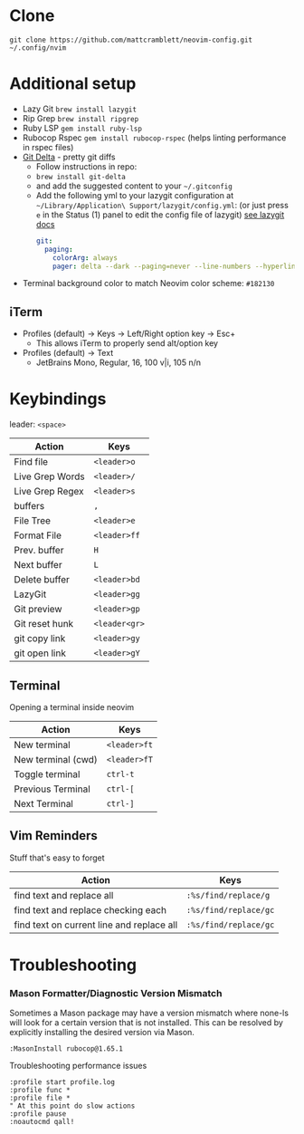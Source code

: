 # Clone

```
git clone https://github.com/mattcramblett/neovim-config.git ~/.config/nvim
```

# Additional setup

- Lazy Git `brew install lazygit`
- Rip Grep `brew install ripgrep`
- Ruby LSP `gem install ruby-lsp`
- Rubocop Rspec `gem install rubocop-rspec` (helps linting performance in rspec files)
- [Git Delta](https://github.com/dandavison/delta) - pretty git diffs
  - Follow instructions in repo:
  - `brew install git-delta`
  - and add the suggested content to your `~/.gitconfig`
  - Add the following yml to your lazygit configuration at `~/Library/Application\ Support/lazygit/config.yml`:
    (or just press `e` in the Status (1) panel to edit the config file of lazygit)
    [see lazygit docs](https://github.com/jesseduffield/lazygit/blob/master/docs/Custom_Pagers.md#delta)
    ```yml
    git:
      paging:
        colorArg: always
        pager: delta --dark --paging=never --line-numbers --hyperlinks --hyperlinks-file-link-format="lazygit-edit://{path}:{line}"
    ```
- Terminal background color to match Neovim color scheme: `#182130`

## iTerm
- Profiles (default) -> Keys -> Left/Right option key -> Esc+
    - This allows iTerm to properly send alt/option key
- Profiles (default) -> Text
    - JetBrains Mono, Regular, 16, 100 v|i, 105 n/n

# Keybindings

leader: `<space>`

| Action               | Keys          |
| -------------------- | ------------- |
| Find file            | `<leader>o`   |
| Live Grep Words      | `<leader>/`   |
| Live Grep Regex      | `<leader>s`   |
| buffers              | `,`           |
| File Tree            | `<leader>e`   |
| Format File          | `<leader>ff`  |
| Prev. buffer         | `H`           |
| Next buffer          | `L`           |
| Delete buffer        | `<leader>bd`  |
| LazyGit              | `<leader>gg`  |
| Git preview          | `<leader>gp`  |
| Git reset hunk       | `<leader<gr>` |
| git copy link        | `<leader>gy`  |
| git open link        | `<leader>gY`  |

## Terminal
Opening a terminal inside neovim

| Action             | Keys          |
| --------------     | ------------- |
| New terminal       | `<leader>ft`  |
| New terminal (cwd) | `<leader>fT`  |
| Toggle terminal    | `ctrl-t`      |
| Previous Terminal  | `ctrl-[`      |
| Next Terminal      | `ctrl-]`      |

## Vim Reminders
Stuff that's easy to forget

| Action                                    | Keys                   |
| ----------------------------------------- | ---------------------- |
| find text and replace all                 | `:%s/find/replace/g`   |
| find text and replace checking each       | `:%s/find/replace/gc`  |
| find text on current line and replace all | `:%s/find/replace/gc`  |

# Troubleshooting

### Mason Formatter/Diagnostic Version Mismatch

Sometimes a Mason package may have a version mismatch where none-ls will look for a certain version that is not installed.
This can be resolved by explicitly installing the desired version via Mason.

```
:MasonInstall rubocop@1.65.1
```

Troubleshooting performance issues

```
:profile start profile.log
:profile func *
:profile file *
" At this point do slow actions
:profile pause
:noautocmd qall!
```
